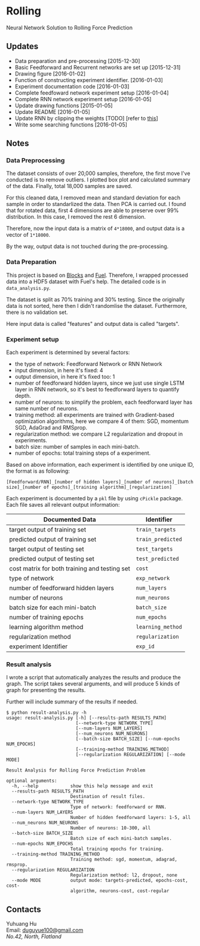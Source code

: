 # Rolling

Neural Network Solution to Rolling Force Prediction

## Updates

+ Data preparation and pre-processing [2015-12-30]
+ Basic Feedforward and Recurrent networks are set up [2015-12-31]
+ Drawing figure [2016-01-02]
+ Function of constructing experiment identifier. [2016-01-03]
+ Experiment documentation code [2016-01-03]
+ Complete feedfoward network experiment setup [2016-01-04]
+ Complete RNN network experiment setup [2016-01-05]
+ Update drawing functions [2015-01-05]
+ Update README [2016-01-05]
+ Update RNN by clipping the weights [TODO] [refer to [this](https://github.com/mila-udem/blocks-examples/blob/master/reverse_words/__init__.py#L199-L201)]
+ Write some searching functions [2016-01-05]

## Notes

### Data Preprocessing

The dataset consists of over 20,000 samples, therefore, the first move I've conducted is to remove outliers.
I plotted box plot and calculated summary of the data. Finally, total 18,000 samples are saved.

For this cleaned data, I removed mean and standard deviation for each sample in order to standarlized the data.
Then PCA is carried out. I found that for rotated data, first 4 dimensions are able to preserve over 99% distribution.
In this case, I removed the rest 6 dimension.

Therefore, now the input data is a matrix of `4*18000`, and output data is a vector of `1*18000`.

By the way, output data is not touched during the pre-processing. 

### Data Preparation

This project is based on [Blocks](https://github.com/mila-udem/blocks) and [Fuel](https://github.com/mila-udem/fuel).
Therefore, I wrapped processed data into a HDF5 dataset with Fuel's help. The detailed code is in `data_analysis.py`.

The dataset is split as 70% training and 30% testing. Since the originally data is not sorted,
here then I didn't randomlise the dataset. Furthermore, there is no validation set.

Here input data is called "features" and output data is called "targets".

### Experiment setup

Each experiment is determined by several factors:

+ the type of network: Feedforward Network or RNN Network
+ input dimension, in here it's fixed: 4
+ output dimension, in here it's fixed too: 1
+ number of feedforward hidden layers, since we just use single LSTM layer in RNN network, so it's best to feedforward layers to quantify depth.
+ number of neurons: to simplify the problem, each feedforward layer has same number of neurons.
+ training method: all experiments are trained with Gradient-based optimization algorithms, here we compare 4 of them: SGD, momentum SGD, AdaGrad and RMSprop.
+ regularization method: we compare L2 regularization and dropout in experiments.
+ batch size: number of samples in each mini-batch.
+ number of epochs: total training steps of a experiment.

Based on above information, each experiment is identified by one unique ID, the format is as following:

```
[Feedforward/RNN]_[number of hidden layers]_[number of neurons]_[batch size]_[number of epochs]_[training algorithm]_[regularization] 
```

Each experiment is documented by a `pkl` file by using `cPickle` package. Each file saves all relevant output information:

|Documented Data                              |Identifier       |
|---------------------------------------------|-----------------|
|target output of training set                |`train_targets`  |
|predicted output of training set             |`train_predicted`|
|target output of testing set                 |`test_targets`   |
|predicted output of testing set              |`test_predicted` |
|cost matrix for both training and testing set|`cost`           |
|type of network                              |`exp_network`    |
|number of feedforward hidden layers          |`num_layers`     |
|number of neurons                            |`num_neurons`    |
|batch size for each mini-batch               |`batch_size`     |
|number of training epochs                    |`num_epochs`     |
|learning algorithm method                    |`learning_method`|
|regularization method                        |`regularization` |
|experiment Identifier                        |`exp_id`         |

### Result analysis

I wrote a script that automatically analyzes the results and produce the graph.
The script takes several arguments, and will produce 5 kinds of graph for presenting the results.

Further will include summary of the results if needed.

```
$ python result-analysis.py -h
usage: result-analysis.py [-h] [--results-path RESULTS_PATH]
                          [--network-type NETWORK_TYPE]
                          [--num-layers NUM_LAYERS]
                          [--num_neurons NUM_NEURONS]
                          [--batch-size BATCH_SIZE] [--num-epochs NUM_EPOCHS]
                          [--training-method TRAINING_METHOD]
                          [--regularization REGULARIZATION] [--mode MODE]

Result Analysis for Rolling Force Prediction Problem

optional arguments:
  -h, --help            show this help message and exit
  --results-path RESULTS_PATH
                        Destination of result files.
  --network-type NETWORK_TYPE
                        Type of network: feedforward or RNN.
  --num-layers NUM_LAYERS
                        Number of hidden feedforward layers: 1-5, all
  --num_neurons NUM_NEURONS
                        Number of neurons: 10-300, all
  --batch-size BATCH_SIZE
                        Batch size of each mini-batch samples.
  --num-epochs NUM_EPOCHS
                        Total training epochs for training.
  --training-method TRAINING_METHOD
                        Training method: sgd, momentum, adagrad, rmsprop.
  --regularization REGULARIZATION
                        Regularization method: l2, dropout, none
  --mode MODE           output mode: targets-predicted, epochs-cost, cost-
                        algorithm, neurons-cost, cost-regular
```

## Contacts

Yuhuang Hu  
Email: duguyue100@gmail.com  
_No.42, North, Flatland_